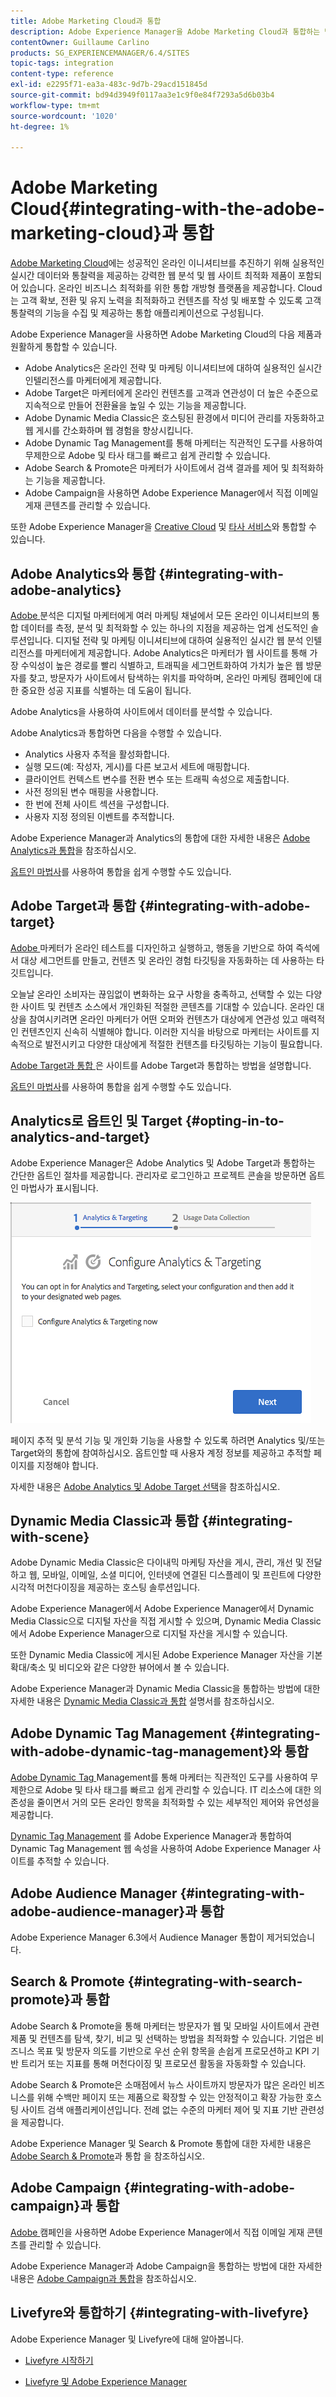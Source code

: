 ```yaml
---
title: Adobe Marketing Cloud과 통합
description: Adobe Experience Manager을 Adobe Marketing Cloud과 통합하는 방법을 알아봅니다.
contentOwner: Guillaume Carlino
products: SG_EXPERIENCEMANAGER/6.4/SITES
topic-tags: integration
content-type: reference
exl-id: e2295f71-ea3a-483c-9d7b-29acd151845d
source-git-commit: bd94d3949f0117aa3e1c9f0e84f7293a5d6b03b4
workflow-type: tm+mt
source-wordcount: '1020'
ht-degree: 1%

---
```


# Adobe Marketing Cloud{#integrating-with-the-adobe-marketing-cloud}과 통합

[Adobe Marketing Cloud](https://www.adobe.com/solutions/digital-marketing.html)에는 성공적인 온라인 이니셔티브를 추진하기 위해 실용적인 실시간 데이터와 통찰력을 제공하는 강력한 웹 분석 및 웹 사이트 최적화 제품이 포함되어 있습니다. 온라인 비즈니스 최적화를 위한 통합 개방형 플랫폼을 제공합니다. Cloud는 고객 확보, 전환 및 유지 노력을 최적화하고 컨텐츠를 작성 및 배포할 수 있도록 고객 통찰력의 기능을 수집 및 제공하는 통합 애플리케이션으로 구성됩니다.

Adobe Experience Manager을 사용하면 Adobe Marketing Cloud의 다음 제품과 원활하게 통합할 수 있습니다.

* Adobe Analytics은 온라인 전략 및 마케팅 이니셔티브에 대하여 실용적인 실시간 인텔리전스를 마케터에게 제공합니다.
* Adobe Target은 마케터에게 온라인 컨텐츠를 고객과 연관성이 더 높은 수준으로 지속적으로 만들어 전환율을 높일 수 있는 기능을 제공합니다.
* Adobe Dynamic Media Classic은 호스팅된 환경에서 미디어 관리를 자동화하고 웹 게시를 간소화하며 웹 경험을 향상시킵니다.
* Adobe Dynamic Tag Management를 통해 마케터는 직관적인 도구를 사용하여 무제한으로 Adobe 및 타사 태그를 빠르고 쉽게 관리할 수 있습니다.
* Adobe Search &amp; Promote은 마케터가 사이트에서 검색 결과를 제어 및 최적화하는 기능을 제공합니다.
* Adobe Campaign을 사용하면 Adobe Experience Manager에서 직접 이메일 게재 콘텐츠를 관리할 수 있습니다.

또한 Adobe Experience Manager을 [Creative Cloud](/help/assets/aem-cc-integration-best-practices.md) 및 [타사 서비스](/help/sites-administering/third-party-services.md)와 통합할 수 있습니다.

## Adobe Analytics와 통합 {#integrating-with-adobe-analytics}

[Adobe ](https://www.omniture.com/en/products/analytics/sitecatalyst) 분석은 디지털 마케터에게 여러 마케팅 채널에서 모든 온라인 이니셔티브의 통합 데이터를 측정, 분석 및 최적화할 수 있는 하나의 지점을 제공하는 업계 선도적인 솔루션입니다. 디지털 전략 및 마케팅 이니셔티브에 대하여 실용적인 실시간 웹 분석 인텔리전스를 마케터에게 제공합니다. Adobe Analytics은 마케터가 웹 사이트를 통해 가장 수익성이 높은 경로를 빨리 식별하고, 트래픽을 세그먼트화하여 가치가 높은 웹 방문자를 찾고, 방문자가 사이트에서 탐색하는 위치를 파악하며, 온라인 마케팅 캠페인에 대한 중요한 성공 지표를 식별하는 데 도움이 됩니다.

Adobe Analytics을 사용하여 사이트에서 데이터를 분석할 수 있습니다.

Adobe Analytics과 통합하면 다음을 수행할 수 있습니다.

* Analytics 사용자 추적을 활성화합니다.
* 실행 모드(예: 작성자, 게시)를 다른 보고서 세트에 매핑합니다.
* 클라이언트 컨텍스트 변수를 전환 변수 또는 트래픽 속성으로 제출합니다.
* 사전 정의된 변수 매핑을 사용합니다.
* 한 번에 전체 사이트 섹션을 구성합니다.
* 사용자 지정 정의된 이벤트를 추적합니다.

Adobe Experience Manager과 Analytics의 통합에 대한 자세한 내용은 [Adobe Analytics과 통합](/help/sites-administering/adobeanalytics.md)을 참조하십시오.

[옵트인 마법사](/help/sites-administering/opt-in.md)를 사용하여 통합을 쉽게 수행할 수도 있습니다.

## Adobe Target과 통합 {#integrating-with-adobe-target}

[Adobe ](https://www.omniture.com/en/products/conversion/test-and-target) 마케터가 온라인 테스트를 디자인하고 실행하고, 행동을 기반으로 하여 즉석에서 대상 세그먼트를 만들고, 컨텐츠 및 온라인 경험 타깃팅을 자동화하는 데 사용하는 타깃트입니다.

오늘날 온라인 소비자는 끊임없이 변화하는 요구 사항을 충족하고, 선택할 수 있는 다양한 사이트 및 컨텐츠 소스에서 개인화된 적절한 콘텐츠를 기대할 수 있습니다. 온라인 대상을 참여시키려면 온라인 마케터가 어떤 오퍼와 컨텐츠가 대상에게 연관성 있고 매력적인 컨텐츠인지 신속히 식별해야 합니다. 이러한 지식을 바탕으로 마케터는 사이트를 지속적으로 발전시키고 다양한 대상에게 적절한 컨텐츠를 타깃팅하는 기능이 필요합니다.

[Adobe Target과 통합 ](/help/sites-administering/target.md) 은 사이트를 Adobe Target과 통합하는 방법을 설명합니다.

[옵트인 마법사](/help/sites-administering/opt-in.md)를 사용하여 통합을 쉽게 수행할 수도 있습니다.

## Analytics로 옵트인 및 Target {#opting-in-to-analytics-and-target}

Adobe Experience Manager은 Adobe Analytics 및 Adobe Target과 통합하는 간단한 옵트인 절차를 제공합니다. 관리자로 로그인하고 프로젝트 콘솔을 방문하면 옵트인 마법사가 표시됩니다.

![chlimage_1-107](assets/chlimage_1-107.png)

페이지 추적 및 분석 기능 및 개인화 기능을 사용할 수 있도록 하려면 Analytics 및/또는 Target와의 통합에 참여하십시오. 옵트인할 때 사용자 계정 정보를 제공하고 추적할 페이지를 지정해야 합니다.

자세한 내용은 [Adobe Analytics 및 Adobe Target 선택](/help/sites-administering/opt-in.md)을 참조하십시오.

## Dynamic Media Classic과 통합 {#integrating-with-scene}

Adobe Dynamic Media Classic은 다이내믹 마케팅 자산을 게시, 관리, 개선 및 전달하고 웹, 모바일, 이메일, 소셜 미디어, 인터넷에 연결된 디스플레이 및 프린트에 다양한 시각적 머천다이징을 제공하는 호스팅 솔루션입니다.

Adobe Experience Manager에서 Adobe Experience Manager에서 Dynamic Media Classic으로 디지털 자산을 직접 게시할 수 있으며, Dynamic Media Classic에서 Adobe Experience Manager으로 디지털 자산을 게시할 수 있습니다.

또한 Dynamic Media Classic에 게시된 Adobe Experience Manager 자산을 기본 확대/축소 및 비디오와 같은 다양한 뷰어에서 볼 수 있습니다.

Adobe Experience Manager과 Dynamic Media Classic을 통합하는 방법에 대한 자세한 내용은 [Dynamic Media Classic과 통합](/help/sites-administering/scene7.md) 설명서를 참조하십시오.

## Adobe Dynamic Tag Management {#integrating-with-adobe-dynamic-tag-management}와 통합

[Adobe Dynamic Tag ](https://www.adobe.com/solutions/digital-marketing/dynamic-tag-management.html) Management를 통해 마케터는 직관적인 도구를 사용하여 무제한으로 Adobe 및 타사 태그를 빠르고 쉽게 관리할 수 있습니다. IT 리소스에 대한 의존성을 줄이면서 거의 모든 온라인 항목을 최적화할 수 있는 세부적인 제어와 유연성을 제공합니다.

[Dynamic Tag Management](/help/sites-administering/dtm.md) 를 Adobe Experience Manager과 통합하여 Dynamic Tag Management 웹 속성을 사용하여 Adobe Experience Manager 사이트를 추적할 수 있습니다.

## Adobe Audience Manager {#integrating-with-adobe-audience-manager}과 통합

Adobe Experience Manager 6.3에서 Audience Manager 통합이 제거되었습니다.

## Search &amp; Promote {#integrating-with-search-promote}과 통합

Adobe Search &amp; Promote을 통해 마케터는 방문자가 웹 및 모바일 사이트에서 관련 제품 및 컨텐츠를 탐색, 찾기, 비교 및 선택하는 방법을 최적화할 수 있습니다. 기업은 비즈니스 목표 및 방문자 의도를 기반으로 우선 순위 항목을 손쉽게 프로모션하고 KPI 기반 트리거 또는 지표를 통해 머천다이징 및 프로모션 활동을 자동화할 수 있습니다.

Adobe Search &amp; Promote은 소매점에서 뉴스 사이트까지 방문자가 많은 온라인 비즈니스를 위해 수백만 페이지 또는 제품으로 확장할 수 있는 안정적이고 확장 가능한 호스팅 사이트 검색 애플리케이션입니다. 전례 없는 수준의 마케터 제어 및 지표 기반 관련성을 제공합니다.

Adobe Experience Manager 및 Search &amp; Promote 통합에 대한 자세한 내용은 [Adobe Search &amp; Promote](/help/sites-administering/search-and-promote.md)과 통합 을 참조하십시오.

## Adobe Campaign {#integrating-with-adobe-campaign}과 통합

[Adobe ](https://www.adobe.com/solutions/campaign-management.html) 캠페인을 사용하면 Adobe Experience Manager에서 직접 이메일 게재 콘텐츠를 관리할 수 있습니다.

Adobe Experience Manager과 Adobe Campaign을 통합하는 방법에 대한 자세한 내용은 [Adobe Campaign과 통합](/help/sites-administering/campaignstandard.md)을 참조하십시오.

## Livefyre와 통합하기 {#integrating-with-livefyre}

Adobe Experience Manager 및 Livefyre에 대해 알아봅니다.

* [Livefyre 시작하기](https://answers.livefyre.com/developers/getting-started)

* [Livefyre 및 Adobe Experience Manager](https://answers.livefyre.com/product/livefyre-for-adobe-experience-manager-aem/livefyre-for-adobe-experience-manager/)
